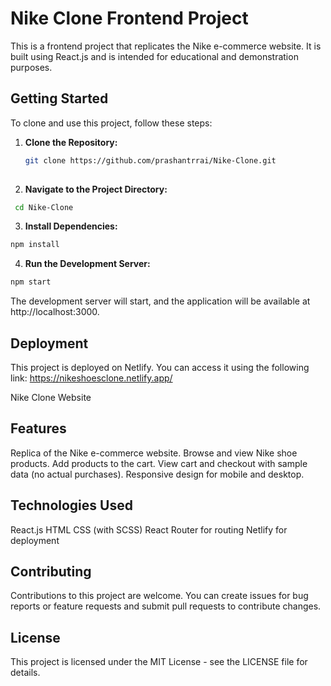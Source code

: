 # Nike Clone Frontend Project

This is a frontend project that replicates the Nike e-commerce website. It is built using React.js and is intended for educational and demonstration purposes.

## Getting Started

To clone and use this project, follow these steps:

1. **Clone the Repository:**

   ```bash
   git clone https://github.com/prashantrrai/Nike-Clone.git
  

2. **Navigate to the Project Directory:**

  ```bash
   cd Nike-Clone
  ```

3. **Install Dependencies:**
  ```bash
  npm install
  ```
4. **Run the Development Server:**
  ```bash
  npm start
  ```

The development server will start, and the application will be available at http://localhost:3000.

## Deployment
This project is deployed on Netlify. You can access it using the following link: https://nikeshoesclone.netlify.app/

Nike Clone Website

## Features
Replica of the Nike e-commerce website.
Browse and view Nike shoe products.
Add products to the cart.
View cart and checkout with sample data (no actual purchases).
Responsive design for mobile and desktop.

## Technologies Used
React.js
HTML
CSS (with SCSS)
React Router for routing
Netlify for deployment

## Contributing
Contributions to this project are welcome. You can create issues for bug reports or feature requests and submit pull requests to contribute changes.

## License
This project is licensed under the MIT License - see the LICENSE file for details.
